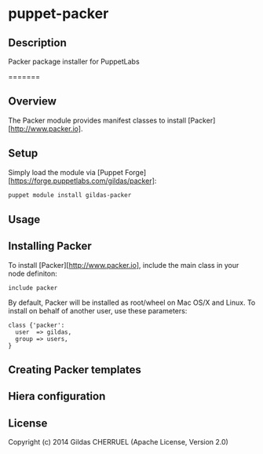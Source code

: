 puppet-packer
=============

## Description

Packer package installer for PuppetLabs

=======

Overview
--------
The Packer module provides manifest classes to install [Packer][http://www.packer.io]. 


Setup
-----

Simply load the module via [Puppet Forge][https://forge.puppetlabs.com/gildas/packer]:

```sh
puppet module install gildas-packer
```

Usage
-----

## Installing Packer

To install [Packer][http://www.packer.io], include the main class in your node definiton:

```Puppet
include packer
```

By default, Packer will be installed as root/wheel on Mac OS/X and Linux.
To install on behalf of another user, use these parameters:

```Puppet
class {'packer':
  user  => gildas,
  group => users,
}
```

## Creating Packer templates

## Hiera configuration

## License

Copyright (c) 2014 Gildas CHERRUEL (Apache License, Version 2.0)
